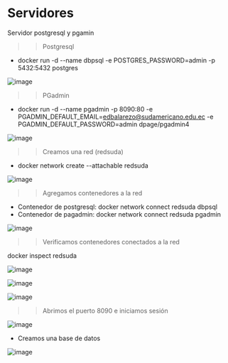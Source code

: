 # Servidores
Servidor postgresql y pgamin

>> Postgresql

- docker run -d --name dbpsql -e POSTGRES_PASSWORD=admin  -p 5432:5432 postgres

![image](https://user-images.githubusercontent.com/91167211/200640495-e8994bc9-b8d2-480a-b2a3-16acea4cc49e.png)

>>PGadmin

- docker run -d --name pgadmin -p 8090:80 -e PGADMIN_DEFAULT_EMAIL=edbalarezo@sudamericano.edu.ec -e PGADMIN_DEFAULT_PASSWORD=admin dpage/pgadmin4

![image](https://user-images.githubusercontent.com/91167211/200640970-cf3c4f20-a9a3-47c6-90e3-fffffc9ab277.png)

>> Creamos una red (redsuda)

- docker network create --attachable redsuda

![image](https://user-images.githubusercontent.com/91167211/200641329-3c5328aa-f684-43ad-920e-1336ba5cd6f6.png)

>>Agregamos contenedores a la red 

- Contenedor de postgresql: docker network connect redsuda dbpsql
- Contenedor de pagadmin: docker network connect redsuda pgadmin

![image](https://user-images.githubusercontent.com/91167211/200641456-1cdfc67e-9a76-409e-9b16-aad049e11f89.png)

>> Verificamos contenedores conectados a la red

docker inspect redsuda

![image](https://user-images.githubusercontent.com/91167211/200641670-486332f7-4a9d-4286-a9aa-3b665009b489.png)

![image](https://user-images.githubusercontent.com/91167211/200641708-acab6992-4316-4f0d-a11b-3a4b9f4cc910.png)

![image](https://user-images.githubusercontent.com/91167211/200641749-1290e6ea-652c-4f2c-a2b8-14fec0f660b4.png)

>> Abrimos el puerto 8090 e iniciamos sesión 

![image](https://user-images.githubusercontent.com/91167211/200642049-dd12da4d-2643-45b8-814c-fd6cb87fe252.png)

- Creamos una base de datos

![image](https://user-images.githubusercontent.com/91167211/202855503-458087ad-bbff-4edc-a16a-82e1beb6282f.png)
